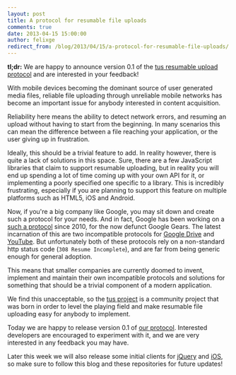 ```yaml
---
layout: post
title: A protocol for resumable file uploads
comments: true
date: 2013-04-15 15:00:00
author: felixge
redirect_from: /blog/2013/04/15/a-protocol-for-resumable-file-uploads/
---
```


**tl;dr:** We are happy to announce version 0.1 of the 
[tus resumable upload protocol](/protocols/resumable-upload.html) and are interested in your
feedback!

With mobile devices becoming the dominant source of user generated media files,
reliable file uploading through unreliable mobile networks has become an
important issue for anybody interested in content acquisition.

Reliability here means the ability to detect network errors, and resuming an
upload without having to start from the beginning. In many scenarios this can
mean the difference between a file reaching your application, or the user
giving up in frustration.

<!--more-->

Ideally, this should be a trivial feature to add. In reality however, there is
quite a lack of solutions in this space. Sure, there are a few JavaScript
libraries that claim to support resumable uploading, but in reality you will
end up spending a lot of time coming up with your own API for it, or
implementing a poorly specified one specific to a library. This is incredibly
frustrating, especially if you are planning to support this feature on multiple
platforms such as HTML5, iOS and Android.

Now, if you're a big company like Google, you may sit down and create such a
protocol for your needs. And in fact, Google has been working on a [such a
protocol](http://code.google.com/p/gears/wiki/ResumableHttpRequestsProposal)
since 2010, for the now defunct Google Gears. The latest incarnation of this
are two incompatible protocols for [Google
Drive](https://developers.google.com/drive/manage-uploads) and
[YouTube](https://developers.google.com/youtube/v3/guides/using_resumable_upload_protocol).
But unfortunately both of these protocols rely on a non-standard http status
code (`308 Resume Incomplete`), and are far from being generic enough for
general adoption.

This means that smaller companies are currently doomed to invent, implement and
maintain their own incompatible protocols and solutions for something that
should be a trivial component of a modern application.

We find this unacceptable, so the [tus project](http://www.tus.io/) is a
community project that was born in order to level the playing field and make
resumable file uploading easy for anybody to implement.

Today we are happy to release version 0.1 of [our
protocol](/protocols/resumable-upload.html). Interested developers are
encouraged to experiment with it, and we are very interested in any feedback
you may have.

Later this week we will also release some initial clients for
[jQuery](https://github.com/tus/tus-jquery-client) and
[iOS](https://github.com/tus/TUSKit), so make sure to follow this blog
and these repositories for future updates!
